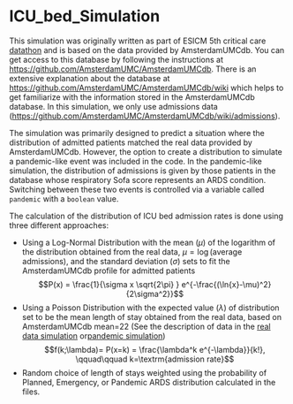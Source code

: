 # ICU_bed_Simulation

This simulation was originally written as part of ESICM 5th critical care [datathon](https://www.esicm.org/events/datathon-2023/programme/) and is based on the data provided by AmsterdamUMCdb. You can get access to this database by following the instructions at https://github.com/AmsterdamUMC/AmsterdamUMCdb. 
There is an extensive explanation about the database at https://github.com/AmsterdamUMC/AmsterdamUMCdb/wiki which helps to get familiarize with the information stored in the AmsterdamUMCdb database.
In this simulation, we only use admissions data (https://github.com/AmsterdamUMC/AmsterdamUMCdb/wiki/admissions). 

The simulation was primarily designed to predict a situation where the distribution of admitted patients matched the real data provided by AmsterdamUMCdb. However, the option to create a distribution to simulate a pandemic-like event was included in the code. In the pandemic-like simulation, the distribution of admissions is given by those patients in the database whose respiratory Sofa score represents an ARDS condition. Switching between these two events is controlled via a variable called `pandemic` with a `boolean` value. 

The calculation of the distribution of ICU bed admission rates is done using three different approaches: 

- Using a Log-Normal Distribution with the mean ($\mu$) of the logarithm of the distribution obtained from the real data, $\mu=\log(\textrm{average admissions})$, and the standard deviation ($\sigma$) sets to fit the AmsterdamUMCdb profile for admitted patients
  $$P(x) = \frac{1}{\sigma x \sqrt{2\pi} } e^{-\frac{(\ln{x}-\mu)^2}{2\sigma^2}}$$ 
- Using a Poisson Distribution with the expected value ($\lambda$) of distribution set to be the mean length of stay obtained from the real data, based on AmsterdamUMCdb mean=22 (See the description of data in the [real data simulation]((/arash_ranjbar/ICU_bed_Simulation/Simulation_ARDS_(Pandemic).ipynb)) or[pandemic simulation](/arash_ranjbar/ICU_bed_Simulation/Simulation_ARDS_(Pandemic).ipynb))
  $$f(k;\lambda)= P(x=k) = \frac{\lambda^k e^{-\lambda}}{k!}, \qquad\qquad k=\textrm{admission rate}$$ 
- Random choice of length of stays weighted using the probability of Planned, Emergency, or Pandemic ARDS distribution calculated in the files.

